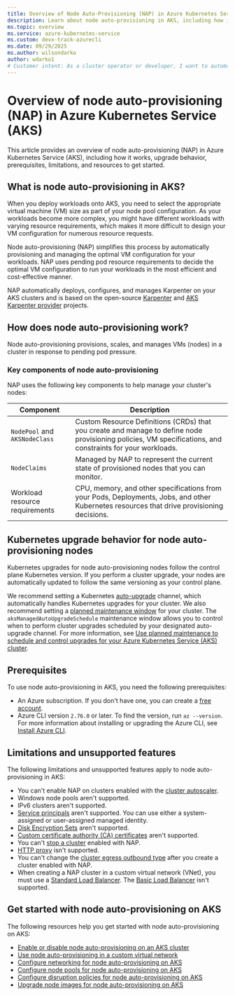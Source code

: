 ```yaml
--- 
title: Overview of Node Auto-Provisioning (NAP) in Azure Kubernetes Service (AKS)
description: Learn about node auto-provisioning in AKS, including how it works, prerequisites, upgrade behavior, limitations, and resources to get started.
ms.topic: overview
ms.service: azure-kubernetes-service
ms.custom: devx-track-azurecli
ms.date: 09/29/2025
ms.author: wilsondarko
author: wdarko1
# Customer intent: As a cluster operator or developer, I want to automatically provision and manage the optimal VM configuration for my AKS workloads, so that I can efficiently scale my cluster while minimizing resource costs and complexities.
---
```


# Overview of node auto-provisioning (NAP) in Azure Kubernetes Service (AKS)

This article provides an overview of node auto-provisioning (NAP) in Azure Kubernetes Service (AKS), including how it works, upgrade behavior, prerequisites, limitations, and resources to get started.

## What is node auto-provisioning in AKS?

When you deploy workloads onto AKS, you need to select the appropriate virtual machine (VM) size as part of your node pool configuration. As your workloads become more complex, you might have different workloads with varying resource requirements, which makes it more difficult to design your VM configuration for numerous resource requests.

Node auto-provisioning (NAP) simplifies this process by automatically provisioning and managing the optimal VM configuration for your workloads. NAP uses pending pod resource requirements to decide the optimal VM configuration to run your workloads in the most efficient and cost-effective manner.

NAP automatically deploys, configures, and manages Karpenter on your AKS clusters and is based on the open-source [Karpenter](https://karpenter.sh) and [AKS Karpenter provider][aks-karpenter-provider] projects.

## How does node auto-provisioning work?

Node auto-provisioning provisions, scales, and manages VMs (nodes) in a cluster in response to pending pod pressure.

### Key components of node auto-provisioning

NAP uses the following key components to help manage your cluster's nodes:

| Component | Description |
|-----------|-------------|
| `NodePool` and `AKSNodeClass` | Custom Resource Definitions (CRDs) that you create and manage to define node provisioning policies, VM specifications, and constraints for your workloads. |
| `NodeClaims` | Managed by NAP to represent the current state of provisioned nodes that you can monitor. |
| Workload resource requirements | CPU, memory, and other specifications from your Pods, Deployments, Jobs, and other Kubernetes resources that drive provisioning decisions. |

## Kubernetes upgrade behavior for node auto-provisioning nodes

Kubernetes upgrades for node auto-provisioning nodes follow the control plane Kubernetes version. If you perform a cluster upgrade, your nodes are automatically updated to follow the same versioning as your control plane.

We recommend setting a Kubernetes [auto-upgrade][auto-upgrade] channel, which automatically handles Kubernetes upgrades for your cluster. We also recommend setting a [planned maintenance window](./planned-maintenance.md#create-a-maintenance-window) for your cluster. The `aksManagedAutoUpgradeSchedule` maintenance window allows you to control when to perform cluster upgrades scheduled by your designated auto-upgrade channel. For more information, see [Use planned maintenance to schedule and control upgrades for your Azure Kubernetes Service (AKS) cluster](./planned-maintenance.md).

## Prerequisites

To use node auto-provisioning in AKS, you need the following prerequisites:

- An Azure subscription. If you don't have one, you can create a [free account](https://azure.microsoft.com/free).
- Azure CLI version `2.76.0` or later. To find the version, run `az --version`. For more information about installing or upgrading the Azure CLI, see [Install Azure CLI][azure cli].

## Limitations and unsupported features

The following limitations and unsupported features apply to node auto-provisioning in AKS:

- You can't enable NAP on clusters enabled with the [cluster autoscaler](./cluster-autoscaler.md).
- Windows node pools aren't supported.
- IPv6 clusters aren't supported.
- [Service principals](./kubernetes-service-principal.md) aren't supported. You can use either a system-assigned or user-assigned managed identity.
- [Disk Encryption Sets](/azure/virtual-machines/disk-encryption-overview) aren't supported.
- [Custom certificate authority (CA) certificates](./custom-certificate-authority.md) aren't supported.
- You can't [stop a cluster](./start-stop-cluster.md) enabled with NAP.
- [HTTP proxy](./http-proxy.md) isn't supported.
- You can't change the [cluster egress outbound type](./egress-outboundtype.md) after you create a cluster enabled with NAP.
- When creating a NAP cluster in a custom virtual network (VNet), you must use a [Standard Load Balancer](./load-balancer-standard.md). The [Basic Load Balancer](./load-balancer-basic.md) isn't supported.

## Get started with node auto-provisioning on AKS

The following resources help you get started with node auto-provisioning on AKS:

- [Enable or disable node auto-provisioning on an AKS cluster](./use-node-auto-provisioning.md)
- [Use node auto-provisioning in a custom virtual network](./node-auto-provisioning-custom-vnet.md)
- [Configure networking for node auto-provisioning on AKS](./node-auto-provisioning-networking.md)
- [Configure node pools for node auto-provisioning on AKS](./node-auto-provisioning-node-pools.md)
- [Configure disruption policies for node auto-provisioning on AKS](./node-auto-provisioning-disruption.md)
- [Upgrade node images for node auto-provisioning on AKS](./node-auto-provisioning-upgrade-image.md)

<!-- LINKS -->
[azure cli]: /cli/azure/get-started-with-azure-cli
[auto-upgrade]: /azure/aks/auto-upgrade-cluster#cluster-auto-upgrade-channels
[aks-karpenter-provider]: https://github.com/Azure/karpenter-provider-azure
